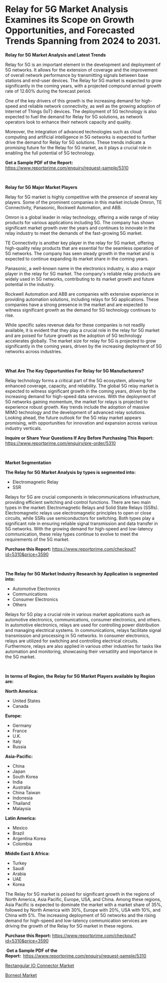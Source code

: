 <p><h1>Relay for 5G Market Analysis Examines its Scope on Growth Opportunities, and Forecasted Trends Spanning from 2024 to 2031.</h1></p><p><strong>Relay for 5G Market Analysis and Latest Trends</strong></p>
<p><p>Relay for 5G is an important element in the development and deployment of 5G networks. It allows for the extension of coverage and the improvement of overall network performance by transmitting signals between base stations and end-user devices. The Relay for 5G market is expected to grow significantly in the coming years, with a projected compound annual growth rate of 12.60% during the forecast period.</p><p>One of the key drivers of this growth is the increasing demand for high-speed and reliable network connectivity, as well as the growing adoption of Internet of Things (IoT) devices. The deployment of 5G technology is also expected to fuel the demand for Relay for 5G solutions, as network operators look to enhance their network capacity and quality.</p><p>Moreover, the integration of advanced technologies such as cloud computing and artificial intelligence in 5G networks is expected to further drive the demand for Relay for 5G solutions. These trends indicate a promising future for the Relay for 5G market, as it plays a crucial role in enabling the full potential of 5G technology.</p></p>
<p><strong>Get a Sample PDF of the Report:&nbsp;</strong> <a href="https://www.reportprime.com/enquiry/request-sample/5310">https://www.reportprime.com/enquiry/request-sample/5310</a></p>
<p>&nbsp;</p>
<p><strong>Relay for 5G Major Market Players</strong></p>
<p><p>Relay for 5G market is highly competitive with the presence of several key players. Some of the prominent companies in this market include Omron, TE Connectivity, Panasonic, Rockwell Automation, and ABB.</p><p>Omron is a global leader in relay technology, offering a wide range of relay products for various applications including 5G. The company has shown significant market growth over the years and continues to innovate in the relay industry to meet the demands of the fast-growing 5G market.</p><p>TE Connectivity is another key player in the relay for 5G market, offering high-quality relay products that are essential for the seamless operation of 5G networks. The company has seen steady growth in the market and is expected to continue expanding its market share in the coming years.</p><p>Panasonic, a well-known name in the electronics industry, is also a major player in the relay for 5G market. The company's reliable relay products are widely used in 5G networks, contributing to its market growth and future potential in the industry.</p><p>Rockwell Automation and ABB are companies with extensive experience in providing automation solutions, including relays for 5G applications. These companies have a strong presence in the market and are expected to witness significant growth as the demand for 5G technology continues to rise.</p><p>While specific sales revenue data for these companies is not readily available, it is evident that they play a crucial role in the relay for 5G market and are poised for future growth as the adoption of 5G technology accelerates globally. The market size for relay for 5G is projected to grow significantly in the coming years, driven by the increasing deployment of 5G networks across industries.</p></p>
<p>&nbsp;</p>
<p><strong>What Are The Key Opportunities For Relay for 5G Manufacturers?</strong></p>
<p><p>Relay technology forms a critical part of the 5G ecosystem, allowing for enhanced coverage, capacity, and reliability. The global 5G relay market is expected to witness significant growth in the coming years, driven by the increasing demand for high-speed data services. With the deployment of 5G networks gaining momentum, the market for relays is projected to experience robust growth. Key trends include the adoption of massive MIMO technology and the development of advanced relay solutions. Looking ahead, the future outlook for the 5G relay market appears promising, with opportunities for innovation and expansion across various industry verticals.</p></p>
<p><strong>Inquire or Share Your Questions If Any Before Purchasing This Report:</strong> <a href="https://www.reportprime.com/enquiry/pre-order/5310">https://www.reportprime.com/enquiry/pre-order/5310</a></p>
<p>&nbsp;</p>
<p><strong>Market Segmentation</strong></p>
<p><strong>The Relay for 5G Market Analysis by types is segmented into:</strong></p>
<p><ul><li>Electromagnetic Relay</li><li>SSR</li></ul></p>
<p><p>Relays for 5G are crucial components in telecommunications infrastructure, providing efficient switching and control functions. There are two main types in the market: Electromagnetic Relays and Solid State Relays (SSRs). Electromagnetic relays use electromagnetic principles to open or close circuits, while SSRs use semiconductors for switching. Both types play a significant role in ensuring reliable signal transmission and data transfer in 5G networks. With the growing demand for high-speed and low-latency communication, these relay types continue to evolve to meet the requirements of the 5G market.</p></p>
<p><strong>Purchase this Report:&nbsp;</strong><a href="https://www.reportprime.com/checkout?id=5310&price=3590">https://www.reportprime.com/checkout?id=5310&price=3590</a></p>
<p>&nbsp;</p>
<p><strong>The Relay for 5G Market Industry Research by Application is segmented into:</strong></p>
<p><ul><li>Automotive Electronics</li><li>Communications</li><li>Consumer Electronics</li><li>Others</li></ul></p>
<p><p>Relays for 5G play a crucial role in various market applications such as automotive electronics, communications, consumer electronics, and others. In automotive electronics, relays are used for controlling power distribution and managing electrical systems. In communications, relays facilitate signal transmission and processing in 5G networks. In consumer electronics, relays are utilized for switching and controlling electrical circuits. Furthermore, relays are also applied in various other industries for tasks like automation and monitoring, showcasing their versatility and importance in the 5G market.</p></p>
<p>&nbsp;</p>
<p><strong>In terms of Region, the Relay for 5G Market Players available by Region are:</strong></p>
<p>
    <p> <strong> North America: </strong>
        <ul>
            <li>United States</li>
            <li>Canada</li>
        </ul>
        </p> 
    <p> <strong> Europe: </strong>
        <ul>
            <li>Germany</li>
            <li>France</li>
            <li>U.K.</li>
            <li>Italy</li>
            <li>Russia</li>
        </ul>
        </p> 
    <p> <strong> Asia-Pacific: </strong>
        <ul>
            <li>China</li>
            <li>Japan</li>
            <li>South Korea</li>
            <li>India</li>
            <li>Australia</li>
            <li>China Taiwan</li>
            <li>Indonesia</li>
            <li>Thailand</li>
            <li>Malaysia</li>
        </ul>
        </p> 
    <p> <strong> Latin America: </strong>
        <ul>
            <li>Mexico</li>
            <li>Brazil</li>
            <li>Argentina Korea</li>
            <li>Colombia</li>
        </ul>
        </p> 
    <p> <strong> Middle East & Africa: </strong>
        <ul>
            <li>Turkey</li>
            <li>Saudi</li>
            <li>Arabia</li>
            <li>UAE</li>
            <li>Korea</li>
        </ul>
    </p>
    </p>
<p><p>The Relay for 5G market is poised for significant growth in the regions of North America, Asia Pacific, Europe, USA, and China. Among these regions, Asia Pacific is expected to dominate the market with a market share of 35%, followed by North America with 30%, Europe with 20%, USA with 10%, and China with 5%. The increasing deployment of 5G networks and the rising demand for high-speed and low-latency communication services are driving the growth of the Relay for 5G market in these regions.</p></p>
<p><strong>Purchase this Report: </strong><a href="https://www.reportprime.com/checkout?id=5310&price=3590">https://www.reportprime.com/checkout?id=5310&price=3590</a></p>
<p>&nbsp;<strong>Get a Sample PDF of the Report:&nbsp;&nbsp;</strong><a href="https://www.reportprime.com/enquiry/request-sample/5310">https://www.reportprime.com/enquiry/request-sample/5310</a></p>
<p><strong></strong></p>
<p><p><a href="https://github.com/singletonthaxterkelliehr2df/Market-Research-Report-List-1/blob/main/rectangular-io-connector-market.md">Rectangular IO Connector Market</a></p><p><a href="https://frill-swim-3cd.notion.site/Borneol-Market-Research-Report-Provides-Critical-Insights-that-can-help-Shape-Business-Development-a-28910065e2734a6bb4225d1d02535695">Borneol Market</a></p></p>